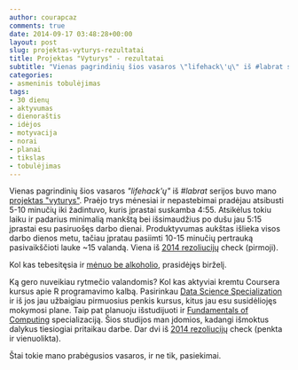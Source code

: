 ```yaml
---
author: courapcaz
comments: true
date: 2014-09-17 03:48:28+00:00
layout: post
slug: projektas-vyturys-rezultatai
title: Projektas "Vyturys" - rezultatai
subtitle: "Vienas pagrindinių šios vasaros \"lifehack\'ų\" iš #labrat serijos buvo mano projektas \"vyturys\". Praėjo trys mėnesiai ir nepastebimai pradėjau atsibusti 5-10 minučių iki žadintuvo, kuris įprastai suskamba 4:55."
categories:
- asmeninis tobulėjimas
tags:
- 30 dienų
- aktyvumas
- dienoraštis
- idėjos
- motyvacija
- norai
- planai
- tikslas
- tobulėjimas
---
```


Vienas pagrindinių šios vasaros _"lifehack'ų"_ iš _#labrat_ serijos buvo mano [projektas "vyturys"](http://30dienu.lt/vyturio-projektas-ugdome-iproti-anksti-keltis-pirmoji-diena/). Praėjo trys mėnesiai ir nepastebimai pradėjau atsibusti 5-10 minučių iki žadintuvo, kuris įprastai suskamba 4:55. Atsikėlus tokiu laiku ir padarius minimalią mankštą bei išsimaudžius po dušu jau 5:15 įprastai esu pasiruošęs darbo dienai. Produktyvumas aukštas išlieka visos darbo dienos metu, tačiau įpratau pasiimti 10-15 minučių pertrauką pasivaikščioti lauke ~15 valandą. Viena iš [2014 rezoliucijų](http://30dienu.lt/pakeisk-12-iprociu/) check (pirmoji).

Kol kas tebesitęsia ir [mėnuo be alkoholio](http://30dienu.lt/liepa-menuo-alkoholio/), prasidėjęs birželį.

Ką gero nuveikiau rytmečio valandomis? Kol kas aktyviai kremtu Coursera kursus apie R programavimo kalbą. Pasirinkau [Data Science Specialization](https://www.coursera.org/specialization/jhudatascience/1?utm_medium=listingPage) ir iš jos jau užbaigiau pirmuosius penkis kursus, kitus jau esu susidėliojęs mokymosi plane. Taip pat planuoju išstudijuoti ir [Fundamentals of Computing](https://www.coursera.org/specialization/fundamentalscomputing/9?utm_medium=listingPage) specializaciją. Šios studijos man įdomios, kadangi išmoktus dalykus tiesiogiai pritaikau darbe. Dar dvi iš [2014 rezoliucijų](http://30dienu.lt/pakeisk-12-iprociu/) check (penkta ir vienuolikta).

Štai tokie mano prabėgusios vasaros, ir ne tik, pasiekimai.


